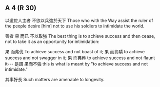 ## A 4 (R 30)

以道佐人主者
不欲以兵強於天下
Those who with the Way assist the ruler of the people
desire [him] not to use his soldiers to intimidate the world.

善者
果
而已
不以取強
The best thing
is to achieve success
and then cease,
not to take it as an opportunity for intimidation:

果
而弗伐
To achieve success
and not boast of it;
果
而弗驕
to achieve success
and not swagger in it;
果
而弗矜
to achieve success
and not flaunt it---
是謂
果而不強
this is what is meant by
"to achieve success and not intimidate."

其事好長
Such matters are amenable to longevity.
